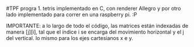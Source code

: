 #TPF progra 1. tetris implementado en C, con renderer Allegro y por otro lado implementado para correr en una raspberry pi. :P

IMPORTANTE: a lo largo de todo el código, las matrices están indexadas de manera [j][i], tal que el índice i se encarga del movimiento horizontal y el j del vertical. lo mismo para los ejes cartesianos x e y.
